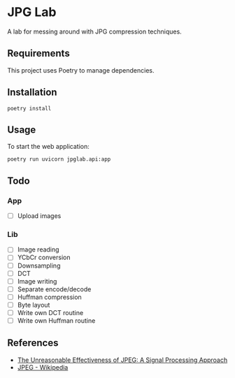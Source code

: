 # JPG Lab

A lab for messing around with JPG compression techniques.

## Requirements

This project uses Poetry to manage dependencies.

## Installation

```
poetry install
```

## Usage

To start the web application:

```
poetry run uvicorn jpglab.api:app
```

## Todo

### App

-   [ ] Upload images

### Lib

-   [ ] Image reading
-   [ ] YCbCr conversion
-   [ ] Downsampling
-   [ ] DCT
-   [ ] Image writing
-   [ ] Separate encode/decode
-   [ ] Huffman compression
-   [ ] Byte layout
-   [ ] Write own DCT routine
-   [ ] Write own Huffman routine

## References

-   [The Unreasonable Effectiveness of JPEG: A Signal Processing Approach](https://www.youtube.com/watch?v=0me3guauqOU&t=501s)
-   [JPEG - Wikipedia](https://en.wikipedia.org/wiki/JPEG#Encoding)
